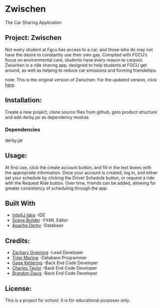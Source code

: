 # Zwischen

The Car Sharing Application

## Project: Zwischen

Not every student at Fgcu has access to a car, and those who do may not have the desire to constantly use their own gas.
Compiled with FGCU’s focus on environmental care, students have every reason to carpool. Zwischen is a ride sharing app,
designed to help students at FGCU get around, as well as helping to reduce car emissions and forming friendships.

note: This is the original version of Zwischen. For the updated version, click [here](https://github.com/zgreening/ZwischenV2.0.git).

## Installation:

Create a new project, clone source files from github, goto product structure and add derby.jar as dependency module.

### Dependencies

derby.jar

## Usage:

At first use, click the create account button, and fill in the text boxes with the appropriate information.
Once your account is created, log in, and either set your schedule by clicking the Driver Schedule button, 
or request a ride with the Request Ride button. Over time, friends can be added,
allowing for greater consistency of scheduling through the app.

## Built With

* [IntelliJ Idea](https://www.jetbrains.com/idea/) -IDE
* [Scene Builder](https://gluonhq.com/products/scene-builder/) -FXML Editor
* [Apache Derby](https://db.apache.org/derby/) -Database

## Credits:

* [Zachary Greening](https://github.com/zgreening) -Lead Developer
* [Tyler Marlow](https://github.com/Tmarlow98) -Database Programmer
* [Gage Kettering](https://github.com/CluckHeads) -Back End Code Developer
* [Charles Taylor](https://github.com/ChuckT95) -Back End Code Developer
* [Brandon Davis](https://github.com/btdavis3378) -Back End Code Developer

## License:

This is a project for school. It is for educational purposes only.
